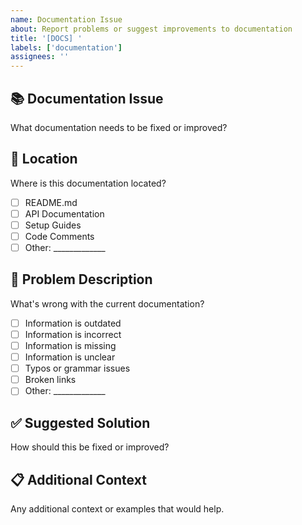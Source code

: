 ```yaml
---
name: Documentation Issue
about: Report problems or suggest improvements to documentation
title: '[DOCS] '
labels: ['documentation']
assignees: ''
---
```


## 📚 Documentation Issue
What documentation needs to be fixed or improved?

## 📍 Location
Where is this documentation located?
- [ ] README.md
- [ ] API Documentation
- [ ] Setup Guides
- [ ] Code Comments
- [ ] Other: _____________

## 🐛 Problem Description
What's wrong with the current documentation?
- [ ] Information is outdated
- [ ] Information is incorrect
- [ ] Information is missing
- [ ] Information is unclear
- [ ] Typos or grammar issues
- [ ] Broken links
- [ ] Other: _____________

## ✅ Suggested Solution
How should this be fixed or improved?

## 📋 Additional Context
Any additional context or examples that would help.
